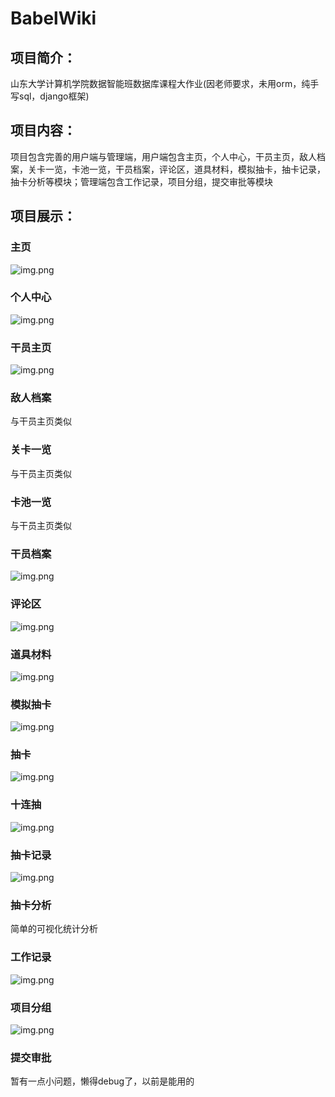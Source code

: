 # BabelWiki
## 项目简介：
山东大学计算机学院数据智能班数据库课程大作业(因老师要求，未用orm，纯手写sql，django框架)
## 项目内容：
项目包含完善的用户端与管理端，用户端包含主页，个人中心，干员主页，敌人档案，关卡一览，卡池一览，干员档案，评论区，道具材料，模拟抽卡，抽卡记录，抽卡分析等模块；管理端包含工作记录，项目分组，提交审批等模块
## 项目展示：
### 主页
![img.png](display/主页.png)
### 个人中心
![img.png](display/个人中心.png)
### 干员主页
![img.png](display/干员主页.png)
### 敌人档案
与干员主页类似
### 关卡一览
与干员主页类似
### 卡池一览
与干员主页类似
### 干员档案
![img.png](display/干员档案.png)
### 评论区
![img.png](display/评论区.png)
### 道具材料
![img.png](display/道具材料.png)
### 模拟抽卡
![img.png](display/模拟抽卡.png)
### 抽卡
![img.png](display/抽卡.png)
### 十连抽
![img.png](display/十连抽.png)
### 抽卡记录
![img.png](display/抽卡记录.png)
### 抽卡分析
简单的可视化统计分析
### 工作记录
![img.png](display/管理员系统.png)
### 项目分组
![img.png](display/项目分组.png)
### 提交审批
暂有一点小问题，懒得debug了，以前是能用的
